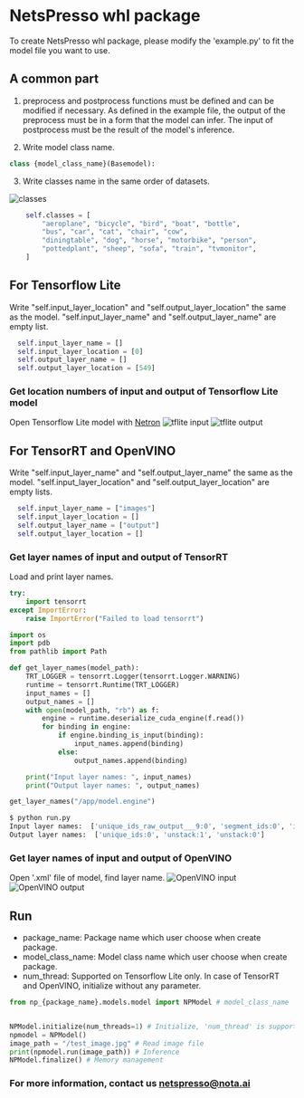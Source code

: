 # NetsPresso whl package

To create NetsPresso whl package, please modify the 'example.py' to fit the model file you want to use.

## A common part
1. preprocess and postprocess functions must be defined and can be modified if necessary. As defined in the example file, the output of the preprocess must be in a form that the model can infer. The input of postprocess must be the result of the model's inference.


2. Write model class name.
```python
class {model_class_name}(Basemodel):
```

3. Write classes name in the same order of datasets.

![classes](https://user-images.githubusercontent.com/45225793/185578403-65c3917f-8e76-4cd3-b72e-3f235ff244cb.png)

```python
    self.classes = [
        "aeroplane", "bicycle", "bird", "boat", "bottle",
        "bus", "car", "cat", "chair", "cow", 
        "diningtable", "dog", "horse", "motorbike", "person", 
        "pottedplant", "sheep", "sofa", "train", "tvmonitor",
    ]

```


## For Tensorflow Lite
Write "self.input_layer_location" and "self.output_layer_location" the same as the model. "self.input_layer_name" and "self.output_layer_name" are empty list.

```python
  self.input_layer_name = []
  self.input_layer_location = [0]
  self.output_layer_name = []
  self.output_layer_location = [549]
```
### Get location numbers of input and output of Tensorflow Lite model
Open Tensorflow Lite model with [Netron](https://netron.app/)
![tflite input](https://user-images.githubusercontent.com/45225793/185898563-dc8a9a74-2a6d-49ba-96ee-a6d15dc0b0cc.png)
![tflite output](https://user-images.githubusercontent.com/45225793/185898575-9ea4014a-cc74-4f45-847c-1a2b03dcf821.png)


## For TensorRT and OpenVINO
Write "self.input_layer_name" and "self.output_layer_name" the same as the model. "self.input_layer_location" and "self.output_layer_location" are empty lists.

```python
  self.input_layer_name = ["images"]
  self.input_layer_location = []
  self.output_layer_name = ["output"]
  self.output_layer_location = []
```
### Get layer names of input and output of TensorRT
Load and print layer names.
```python
try:
    import tensorrt
except ImportError:
    raise ImportError("Failed to load tensorrt")

import os
import pdb
from pathlib import Path

def get_layer_names(model_path):
    TRT_LOGGER = tensorrt.Logger(tensorrt.Logger.WARNING)
    runtime = tensorrt.Runtime(TRT_LOGGER)
    input_names = []
    output_names = []
    with open(model_path, "rb") as f:
        engine = runtime.deserialize_cuda_engine(f.read())
        for binding in engine:
            if engine.binding_is_input(binding):
                input_names.append(binding)
            else:
                output_names.append(binding)

    print("Input layer names: ", input_names)
    print("Output layer names: ", output_names)

get_layer_names("/app/model.engine")
```
```bash
$ python run.py 
Input layer names:  ['unique_ids_raw_output___9:0', 'segment_ids:0', 'input_mask:0', 'input_ids:0']
Output layer names:  ['unique_ids:0', 'unstack:1', 'unstack:0'] 
```
### Get layer names of input and output of OpenVINO
Open '.xml' file of model, find layer name.
![OpenVINO input](https://user-images.githubusercontent.com/45225793/185899327-d61471ae-c39a-45a8-930b-4bf256fd9071.png)
![OpenVINO output](https://user-images.githubusercontent.com/45225793/185899334-357d31e1-b9e6-4189-9b59-b7fca384c78f.png)


## Run
* package_name: Package name which user choose when create package.
* model_class_name: Model class name which user choose when create package.
* num_thread: Supported on Tensorflow Lite only. In case of TensorRT and OpenVINO, initialize without any parameter.
```python
from np_{package_name}.models.model import NPModel # model_class_name


NPModel.initialize(num_threads=1) # Initialize, 'num_thread' is supported on Tensorflow Lite only
npmodel = NPModel()
image_path = "/test_image.jpg" # Read image file
print(npmodel.run(image_path)) # Inference
NPModel.finalize() # Memory management
```

### For more information, contact us netspresso@nota.ai

